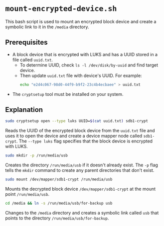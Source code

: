 # `mount-encrypted-device.sh`

This bash script is used to mount an encrypted block device and create a symbolic link to it in the `/media` directory.

## Prerequisites

- A block device that is encrypted with LUKS and has a UUID stored in a file called `uuid.txt`.
    - To determine UUID, check `ls -l /dev/disk/by-uuid` and find target device.
    - Then update `uuid.txt` file with device's UUID. For example: 
        ```bash
        echo "e2d4c067-98d0-44f9-b9f2-23c4b4ecbaee" > uuid.txt
        ```
- The `cryptsetup` tool must be installed on your system.

## Explanation

```bash
sudo cryptsetup open --type luks UUID=$(cat uuid.txt) sdb1-crypt
```

Reads the UUID of the encrypted block device from the `uuid.txt` 
file and uses it to open the device and create a device mapper node called 
`sdb1-crypt`. The `--type luks` flag specifies that the block device is 
encrypted with LUKS.


```bash
sudo mkdir -p /run/media/usb
```

Creates the directory `/run/media/usb` if it doesn't already 
exist. The `-p` flag tells the `mkdir` command to create any parent 
directories that don't exist.


```bash
sudo mount /dev/mapper/sdb1-crypt /run/media/usb
```

Mounts the decrypted block device `/dev/mapper/sdb1-crypt` at the 
mount point `/run/media/usb`.

```bash
cd /media && ln -s /run/media/usb/for-backup usb
```

Changes to the `/media` directory and creates a symbolic link 
called `usb` that points to the directory `/run/media/usb/for-backup`.